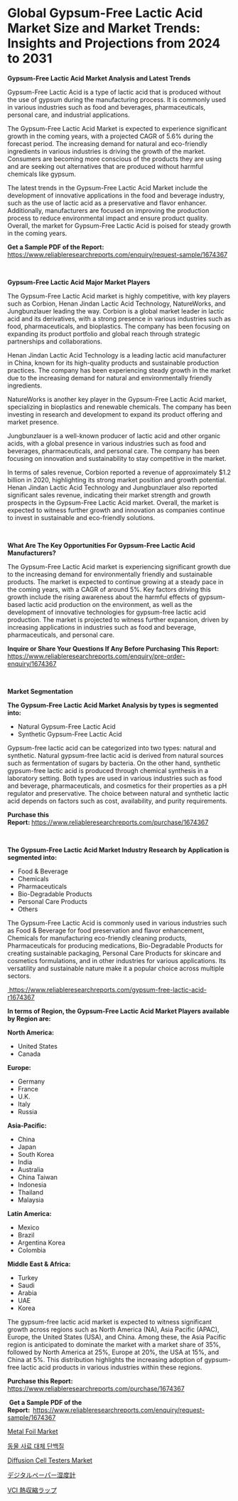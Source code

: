 <p><h1>Global Gypsum-Free Lactic Acid Market Size and Market Trends: Insights and Projections from 2024 to 2031</h1></p><p><strong>Gypsum-Free Lactic Acid Market Analysis and Latest Trends</strong></p>
<p><p>Gypsum-Free Lactic Acid is a type of lactic acid that is produced without the use of gypsum during the manufacturing process. It is commonly used in various industries such as food and beverages, pharmaceuticals, personal care, and industrial applications.</p><p>The Gypsum-Free Lactic Acid Market is expected to experience significant growth in the coming years, with a projected CAGR of 5.6% during the forecast period. The increasing demand for natural and eco-friendly ingredients in various industries is driving the growth of the market. Consumers are becoming more conscious of the products they are using and are seeking out alternatives that are produced without harmful chemicals like gypsum.</p><p>The latest trends in the Gypsum-Free Lactic Acid Market include the development of innovative applications in the food and beverage industry, such as the use of lactic acid as a preservative and flavor enhancer. Additionally, manufacturers are focused on improving the production process to reduce environmental impact and ensure product quality. Overall, the market for Gypsum-Free Lactic Acid is poised for steady growth in the coming years.</p></p>
<p><strong>Get a Sample PDF of the Report:&nbsp;</strong> <a href="https://www.reliableresearchreports.com/enquiry/request-sample/1674367">https://www.reliableresearchreports.com/enquiry/request-sample/1674367</a></p>
<p>&nbsp;</p>
<p><strong>Gypsum-Free Lactic Acid Major Market Players</strong></p>
<p><p>The Gypsum-Free Lactic Acid market is highly competitive, with key players such as Corbion, Henan Jindan Lactic Acid Technology, NatureWorks, and Jungbunzlauer leading the way. Corbion is a global market leader in lactic acid and its derivatives, with a strong presence in various industries such as food, pharmaceuticals, and bioplastics. The company has been focusing on expanding its product portfolio and global reach through strategic partnerships and collaborations.</p><p>Henan Jindan Lactic Acid Technology is a leading lactic acid manufacturer in China, known for its high-quality products and sustainable production practices. The company has been experiencing steady growth in the market due to the increasing demand for natural and environmentally friendly ingredients.</p><p>NatureWorks is another key player in the Gypsum-Free Lactic Acid market, specializing in bioplastics and renewable chemicals. The company has been investing in research and development to expand its product offering and market presence. </p><p>Jungbunzlauer is a well-known producer of lactic acid and other organic acids, with a global presence in various industries such as food and beverages, pharmaceuticals, and personal care. The company has been focusing on innovation and sustainability to stay competitive in the market.</p><p>In terms of sales revenue, Corbion reported a revenue of approximately $1.2 billion in 2020, highlighting its strong market position and growth potential. Henan Jindan Lactic Acid Technology and Jungbunzlauer also reported significant sales revenue, indicating their market strength and growth prospects in the Gypsum-Free Lactic Acid market. Overall, the market is expected to witness further growth and innovation as companies continue to invest in sustainable and eco-friendly solutions.</p></p>
<p>&nbsp;</p>
<p><strong>What Are The Key Opportunities For Gypsum-Free Lactic Acid Manufacturers?</strong></p>
<p><p>The Gypsum-Free Lactic Acid market is experiencing significant growth due to the increasing demand for environmentally friendly and sustainable products. The market is expected to continue growing at a steady pace in the coming years, with a CAGR of around 5%. Key factors driving this growth include the rising awareness about the harmful effects of gypsum-based lactic acid production on the environment, as well as the development of innovative technologies for gypsum-free lactic acid production. The market is projected to witness further expansion, driven by increasing applications in industries such as food and beverage, pharmaceuticals, and personal care.</p></p>
<p><strong>Inquire or Share Your Questions If Any Before Purchasing This Report:</strong> <a href="https://www.reliableresearchreports.com/enquiry/pre-order-enquiry/1674367">https://www.reliableresearchreports.com/enquiry/pre-order-enquiry/1674367</a></p>
<p>&nbsp;</p>
<p><strong>Market Segmentation</strong></p>
<p><strong>The Gypsum-Free Lactic Acid Market Analysis by types is segmented into:</strong></p>
<p><ul><li>Natural Gypsum-Free Lactic Acid</li><li>Synthetic Gypsum-Free Lactic Acid</li></ul></p>
<p><p>Gypsum-free lactic acid can be categorized into two types: natural and synthetic. Natural gypsum-free lactic acid is derived from natural sources such as fermentation of sugars by bacteria. On the other hand, synthetic gypsum-free lactic acid is produced through chemical synthesis in a laboratory setting. Both types are used in various industries such as food and beverage, pharmaceuticals, and cosmetics for their properties as a pH regulator and preservative. The choice between natural and synthetic lactic acid depends on factors such as cost, availability, and purity requirements.</p></p>
<p><strong>Purchase this Report:&nbsp;</strong><a href="https://www.reliableresearchreports.com/purchase/1674367">https://www.reliableresearchreports.com/purchase/1674367</a></p>
<p>&nbsp;</p>
<p><strong>The Gypsum-Free Lactic Acid Market Industry Research by Application is segmented into:</strong></p>
<p><ul><li>Food & Beverage</li><li>Chemicals</li><li>Pharmaceuticals</li><li>Bio-Degradable Products</li><li>Personal Care Products</li><li>Others</li></ul></p>
<p><p>The Gypsum-Free Lactic Acid is commonly used in various industries such as Food & Beverage for food preservation and flavor enhancement, Chemicals for manufacturing eco-friendly cleaning products, Pharmaceuticals for producing medications, Bio-Degradable Products for creating sustainable packaging, Personal Care Products for skincare and cosmetics formulations, and in other industries for various applications. Its versatility and sustainable nature make it a popular choice across multiple sectors.</p></p>
<p><a href="https://www.reliableresearchreports.com/gypsum-free-lactic-acid-r1674367">&nbsp;https://www.reliableresearchreports.com/gypsum-free-lactic-acid-r1674367</a></p>
<p><strong>In terms of Region, the Gypsum-Free Lactic Acid Market Players available by Region are:</strong></p>
<p>
    <p> <strong> North America: </strong>
        <ul>
            <li>United States</li>
            <li>Canada</li>
        </ul>
        </p> 
    <p> <strong> Europe: </strong>
        <ul>
            <li>Germany</li>
            <li>France</li>
            <li>U.K.</li>
            <li>Italy</li>
            <li>Russia</li>
        </ul>
        </p> 
    <p> <strong> Asia-Pacific: </strong>
        <ul>
            <li>China</li>
            <li>Japan</li>
            <li>South Korea</li>
            <li>India</li>
            <li>Australia</li>
            <li>China Taiwan</li>
            <li>Indonesia</li>
            <li>Thailand</li>
            <li>Malaysia</li>
        </ul>
        </p> 
    <p> <strong> Latin America: </strong>
        <ul>
            <li>Mexico</li>
            <li>Brazil</li>
            <li>Argentina Korea</li>
            <li>Colombia</li>
        </ul>
        </p> 
    <p> <strong> Middle East & Africa: </strong>
        <ul>
            <li>Turkey</li>
            <li>Saudi</li>
            <li>Arabia</li>
            <li>UAE</li>
            <li>Korea</li>
        </ul>
    </p>
    </p>
<p><p>The gypsum-free lactic acid market is expected to witness significant growth across regions such as North America (NA), Asia Pacific (APAC), Europe, the United States (USA), and China. Among these, the Asia Pacific region is anticipated to dominate the market with a market share of 35%, followed by North America at 25%, Europe at 20%, the USA at 15%, and China at 5%. This distribution highlights the increasing adoption of gypsum-free lactic acid products in various industries within these regions.</p></p>
<p><strong>Purchase this Report: </strong><a href="https://www.reliableresearchreports.com/purchase/1674367">https://www.reliableresearchreports.com/purchase/1674367</a></p>
<p>&nbsp;<strong>Get a Sample PDF of the Report:&nbsp;&nbsp;</strong><a href="https://www.reliableresearchreports.com/enquiry/request-sample/1674367">https://www.reliableresearchreports.com/enquiry/request-sample/1674367</a></p>
<p><strong></strong></p>
<p><p><a href="https://github.com/lorenzaSchmeler/Market-Research-Report-List-1/blob/main/metal-foil-market.md">Metal Foil Market</a></p><p><a href="https://github.com/KellyLyncyh543964/Market-Research-Report-List-2/blob/main/9273326100912.md">동물 사료 대체 단백질</a></p><p><a href="https://github.com/ruddyyedelwadw/Market-Research-Report-List-2/blob/main/diffusion-cell-testers-market.md">Diffusion Cell Testers Market</a></p><p><a href="https://github.com/SantosDicki04/Market-Research-Report-List-1/blob/main/2190450106983.md">デジタルペーパー湿度計</a></p><p><a href="https://github.com/alyle7648/Market-Research-Report-List-1/blob/main/7936278106984.md">VCI 熱収縮ラップ</a></p></p>